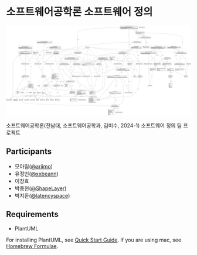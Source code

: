 # 소프트웨어공학론 소프트웨어 정의

![](./.github/total.png)  

소프트웨어공학론(전남대, 소프트웨어공학과, 김미수, 2024-1) 소프트웨어 정의 팀 프로젝트

## Participants

* 모아림([@ariimo](https://github.com/ariimo))
* 유정빈([@xxbeann](https://github.com/xxbeann))
* 이창효
* 박종현([@ShapeLayer](https://github.com/ShapeLayer))
* 박지환([@latencyspace](https://github.com/latencyspace))

## Requirements

* PlantUML

For installing PlantUML, see [Quick Start Guide](https://plantuml.com/en/starting). If you are using mac, see [Homebrew Formulae](https://formulae.brew.sh/formula/plantuml).
